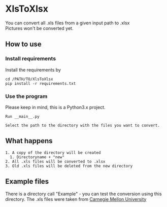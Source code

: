# XlsToXlsx

You can convert all .xls files from a given input path to .xlsx
\
Pictures won't be converted yet.

## How to use

### Install requirements

Install the requirements by

    cd /PATH/TO/XlsToXlsx
    pip install -r requirements.txt

### Use the program

Please keep in mind, this is a Python3.x project. 

    Run __main__.py

    Select the path to the directory with the files you want to convert.


## What happens

    1. A copy of the directory will be created 
      1. Directoryname + "new"
    2. All .xls files will be converted to .xlsx
    3. Old .xls files will be deleted from the new directory

## Example files

There is a directory call "Example" - you can test the conversion using this directory.
The .xls files were taken from [Carnegie Mellon University](https://www.cmu.edu/blackboard/files/evaluate/tests-example.xls)